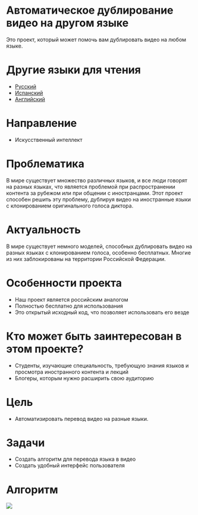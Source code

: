 # Автоматическое дублирование видео на другом языке

Это проект, который может помочь вам дублировать видео на любом языке.

# Другие языки для чтения

- [Русский](../KINDS_README/RUSSIAN_README.md)
- [Испанский](../KINDS_README/ESPAÑOL_README.md)
- [Английский](../README.md)

# Направление

- Искусственный интеллект

# Проблематика

В мире существует множество различных языков, и все люди говорят на разных языках, что является проблемой при распространении контента за рубежом или при общении с иностранцами. Этот проект способен решить эту проблему, дублируя видео на иностранные языки с клонированием оригинального голоса диктора.

# Актуальность

В мире существует немного моделей, способных дублировать видео на разных языках с клонированием голоса, особенно бесплатных. Многие из них заблокированы на территории Российской Федерации.

# Особенности проекта

- Наш проект является российским аналогом
- Полностью бесплатно для использования
- Это открытый исходный код, что позволяет использовать его везде

# Кто может быть заинтересован в этом проекте?

- Студенты, изучающие специальность, требующую знания языков и просмотра иностранного контента и лекций
- Блогеры, которым нужно расширить свою аудиторию

# Цель

- Автоматизировать перевод видео на разные языки.

# Задачи

- Создать алгоритм для перевода языка в видео
- Создать удобный интерфейс пользователя

# Алгоритм

![](https://i.imgur.com/RbkfcuZ.png)
